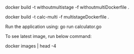 docker build -t withoutmultistage -f withoutmultiDockerfile .

docker build -t calc-multi -f multistageDockerfile .

Run the application using: go run calculator.go

To see latest image, run below command:

docker images | head -4
